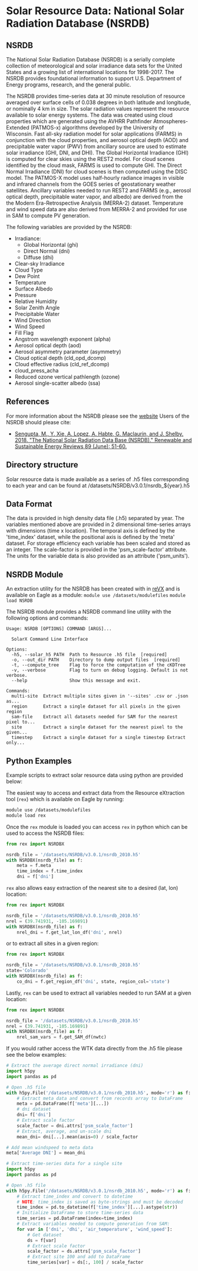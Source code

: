 # Solar Resource Data: National Solar Radiation Database (NSRDB)

## NSRDB

The National Solar Radiation Database (NSRDB) is a serially complete collection of meteorological and solar irradiance data sets for the United States and a growing list of international locations for 1998-2017. The NSRDB provides foundational information to support U.S. Department of Energy programs, research, and the general public.

The NSRDB provides time-series data at 30 minute resolution of resource averaged over surface cells of 0.038 degrees in both latitude and longitude, or nominally 4 km in size. The solar radiation values represent the resource available to solar energy systems. The data was created using cloud properties which are generated using the AVHRR Pathfinder Atmospheres-Extended (PATMOS-x) algorithms developed by the University of Wisconsin. Fast all-sky radiation model for solar applications (FARMS) in conjunction with the cloud properties, and aerosol optical depth (AOD) and precipitable water vapor (PWV) from ancillary source are used to estimate solar irradiance (GHI, DNI, and DHI). The Global Horizontal Irradiance (GHI) is computed for clear skies using the REST2 model. For cloud scenes identified by the cloud mask, FARMS is used to compute GHI. The Direct Normal Irradiance (DNI) for cloud scenes is then computed using the DISC model. The PATMOS-X model uses half-hourly radiance images in visible and infrared channels from the GOES series of geostationary weather satellites.  Ancillary variables needed to run REST2 and FARMS (e.g., aerosol optical depth, precipitable water vapor, and albedo) are derived from the the Modern Era-Retrospective Analysis (MERRA-2) dataset. Temperature and wind speed data are also derived from MERRA-2 and provided for use in SAM to compute PV generation.

The following variables are provided by the NSRDB:
- Irradiance:
    - Global Horizontal (ghi)
    - Direct Normal (dni)
    - Diffuse (dhi)
- Clear-sky Irradiance
- Cloud Type
- Dew Point
- Temperature
- Surface Albedo
- Pressure
- Relative Humidity
- Solar Zenith Angle
- Precipitable Water
- Wind Direction
- Wind Speed
- Fill Flag
- Angstrom wavelength exponent (alpha)
- Aerosol optical depth (aod)
- Aerosol asymmetry parameter (asymmetry)
- Cloud optical depth (cld_opd_dcomp)
- Cloud effective radius (cld_ref_dcomp)
- cloud_press_acha
- Reduced ozone vertical pathlength (ozone)
- Aerosol single-scatter albedo (ssa)

## References

For more information about the NSRDB please see the [website](https://nsrdb.nrel.gov/)
Users of the NSRDB should please cite:
- [Sengupta, M., Y. Xie, A. Lopez, A. Habte, G. Maclaurin, and J. Shelby. 2018. "The National Solar Radiation Data Base (NSRDB)." Renewable and Sustainable Energy Reviews  89 (June): 51-60.](https://www.sciencedirect.com/science/article/pii/S136403211830087X?via%3Dihub)

## Directory structure

Solar resource data is made available as a series of .h5 files corresponding to each year and can be found at /datasets/NSRDB/v3.0.1/nsrdb_${year}.h5

## Data Format

The data is provided in high density data file (.h5) separated by year.  The variables mentioned above are provided in 2 dimensional time-series arrays with dimensions (time x location). The temporal axis is defined by the 'time_index' dataset, while the positional axis is defined by the 'meta' dataset. For storage efficiency each variable has been scaled and stored as an integer. The scale-factor is provided in the 'psm_scale-factor' attribute.  The units for the variable data is also provided as an attribute ('psm_units').


## NSRDB Module

An extraction utility for the NSRDB has been created with in [reVX](https://github.com/nrel/reVX) and is available on Eagle as a module:
`module use /datasets/modulefiles`
`module load NSRDB`

The NSRDB module provides a NSRDB command line utility with the following options and commands:
```
Usage: NSRDB [OPTIONS] COMMAND [ARGS]...

  SolarX Command Line Interface

Options:
  -h5, --solar_h5 PATH  Path to Resource .h5 file  [required]
  -o, --out_dir PATH    Directory to dump output files  [required]
  -t, --compute_tree    Flag to force the computation of the cKDTree
  -v, --verbose         Flag to turn on debug logging. Default is not verbose.
  --help                Show this message and exit.

Commands:
  multi-site  Extract multiple sites given in '--sites' .csv or .json as...
  region      Extract a single dataset for all pixels in the given region
  sam-file    Extract all datasets needed for SAM for the nearest pixel to...
  site        Extract a single dataset for the nearest pixel to the given...
  timestep    Extract a single dataset for a single timestep Extract only...
  ```

## Python Examples

Example scripts to extract solar resource data using python are provided below:

The easiest way to access and extract data from the Resource eXtraction tool
(`rex`) which is available on Eagle by running:

```bash
module use /datasets/modulefiles
module load rex
```

Once the `rex` module is loaded you can access `rex` in python which can be used
to access the NSRDB files:

```python
from rex import NSRDBX

nsrdb_file = '/datasets/NSRDB/v3.0.1/nsrdb_2010.h5'
with NSRDBX(nsrdb_file) as f:
    meta = f.meta
    time_index = f.time_index
    dni = f['dni']
```

`rex` also allows easy extraction of the nearest site to a desired (lat, lon)
location:

```python
from rex import NSRDBX

nsrdb_file = '/datasets/NSRDB/v3.0.1/nsrdb_2010.h5'
nrel = (39.741931, -105.169891)
with NSRDBX(nsrdb_file) as f:
    nrel_dni = f.get_lat_lon_df('dni', nrel)
```

or to extract all sites in a given region:

```python
from rex import NSRDBX

nsrdb_file = '/datasets/NSRDB/v3.0.1/nsrdb_2010.h5'
state='Colorado'
with NSRDBX(nsrdb_file) as f:
    co_dni = f.get_region_df('dni', state, region_col='state')
```

Lastly, `rex` can be used to extract all variables needed to run SAM at a given
location:

```python
from rex import NSRDBX

nsrdb_file = '/datasets/NSRDB/v3.0.1/nsrdb_2010.h5'
nrel = (39.741931, -105.169891)
with NSRDBX(nsrdb_file) as f:
    nrel_sam_vars = f.get_SAM_df(nwtc)
```

If you would rather access the WTK data directly from the .h5 file please see
the below examples:

```python
# Extract the average direct normal irradiance (dni)
import h5py
import pandas as pd

# Open .h5 file
with h5py.File('/datasets/NSRDB/v3.0.1/nsrdb_2010.h5', mode='r') as f:
    # Extract meta data and convert from records array to DataFrame
    meta = pd.DataFrame(f['meta'][...])
    # dni dataset
    dni= f['dni']
    # Extract scale factor
    scale_factor = dni.attrs['psm_scale_factor']
    # Extract, average, and un-scale dni
    mean_dni= dni[...].mean(axis=0) / scale_factor

# Add mean windspeed to meta data
meta['Average DNI'] = mean_dni
```

```python
# Extract time-series data for a single site
import h5py
import pandas as pd

# Open .h5 file
with h5py.File('/datasets/NSRDB/v3.0.1/nsrdb_2010.h5', mode='r') as f:
    # Extract time_index and convert to datetime
    # NOTE: time_index is saved as byte-strings and must be decoded
    time_index = pd.to_datetime(f['time_index'][...].astype(str))
    # Initialize DataFrame to store time-series data
    time_series = pd.DataFrame(index=time_index)
    # Extract variables needed to compute generation from SAM:
    for var in ['dni', 'dhi', 'air_temperature', 'wind_speed']:
    	# Get dataset
    	ds = f[var]
    	# Extract scale factor
    	scale_factor = ds.attrs['psm_scale_factor']
    	# Extract site 100 and add to DataFrame
    	time_series[var] = ds[:, 100] / scale_factor
```
